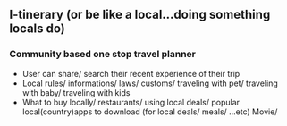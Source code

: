 ## I-tinerary (or be like a local...doing something locals do)
### Community based one stop travel planner
- User can share/ search their recent experience of their trip 
- Local rules/ informations/ laws/ customs/ traveling with pet/ traveling with baby/ traveling with kids
- What to buy locally/ restaurants/ using local deals/ popular local(country)apps to download (for local deals/ meals/ ...etc)
Movie/
